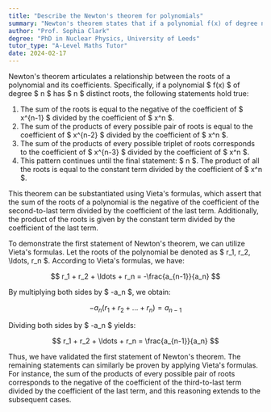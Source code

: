```yaml
---
title: "Describe the Newton's theorem for polynomials"
summary: "Newton's theorem states that if a polynomial f(x) of degree n has n distinct roots, then:"
author: "Prof. Sophia Clark"
degree: "PhD in Nuclear Physics, University of Leeds"
tutor_type: "A-Level Maths Tutor"
date: 2024-02-17
---
```


Newton's theorem articulates a relationship between the roots of a polynomial and its coefficients. Specifically, if a polynomial $ f(x) $ of degree $ n $ has $ n $ distinct roots, the following statements hold true:

1. The sum of the roots is equal to the negative of the coefficient of $ x^{n-1} $ divided by the coefficient of $ x^n $.
2. The sum of the products of every possible pair of roots is equal to the coefficient of $ x^{n-2} $ divided by the coefficient of $ x^n $.
3. The sum of the products of every possible triplet of roots corresponds to the coefficient of $ x^{n-3} $ divided by the coefficient of $ x^n $.
4. This pattern continues until the final statement:
   $ n $. The product of all the roots is equal to the constant term divided by the coefficient of $ x^n $.

This theorem can be substantiated using Vieta's formulas, which assert that the sum of the roots of a polynomial is the negative of the coefficient of the second-to-last term divided by the coefficient of the last term. Additionally, the product of the roots is given by the constant term divided by the coefficient of the last term.

To demonstrate the first statement of Newton's theorem, we can utilize Vieta's formulas. Let the roots of the polynomial be denoted as $ r_1, r_2, \ldots, r_n $. According to Vieta's formulas, we have:

$$
r_1 + r_2 + \ldots + r_n = -\frac{a_{n-1}}{a_n}
$$

By multiplying both sides by $ -a_n $, we obtain:

$$
-a_n(r_1 + r_2 + \ldots + r_n) = a_{n-1}
$$

Dividing both sides by $ -a_n $ yields:

$$
r_1 + r_2 + \ldots + r_n = \frac{a_{n-1}}{a_n}
$$

Thus, we have validated the first statement of Newton's theorem. The remaining statements can similarly be proven by applying Vieta's formulas. For instance, the sum of the products of every possible pair of roots corresponds to the negative of the coefficient of the third-to-last term divided by the coefficient of the last term, and this reasoning extends to the subsequent cases.
    